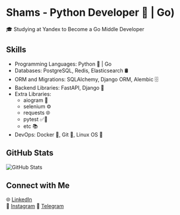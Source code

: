 # Shams - Python Developer 🐍 | Go)

🎓 Studying at Yandex to Become a Go Middle Developer  

## Skills

- Programming Languages: Python 🐍 | Go
- Databases: PostgreSQL, Redis, Elasticsearch 🛢️
- ORM and Migrations: SQLAlchemy, Django ORM, Alembic 🗄️
- Backend Libraries: FastAPI, Django 🚀
- Extra Libraries: 
  - aiogram 🤖
  - selenium ⚙️
  - requests 🌐
  - pytest ✅🧪
  - etc 📚
- DevOps: Docker 🐳, Git 🌿, Linux OS 🐧

## GitHub Stats

![GitHub Stats](https://github-readme-stats.vercel.app/api?username=shams-me&show_icons=true)

## Connect with Me

🌐 [LinkedIn](www.linkedin.com/in/imomnazarov-shams)  
📸 [Instagram](https://www.instagram.com/_shams_me_/)
📲 [Telegram](https://t.me/shamsyakubovich)

<!--
Feel free to reach out to me for collaboration, coding discussions, or just to say hi! 🚀
-->

